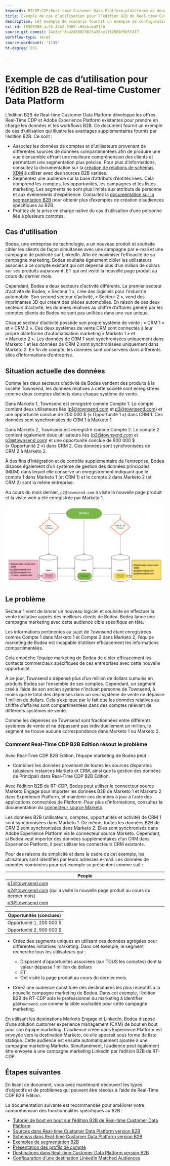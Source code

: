 ```yaml
---
keywords: RTCDP;CDP;Real-time Customer Data Platform;plateforme de données client en temps réel;cdp en temps réel;cdp;rtcdp
title: Exemple de cas d’utilisation pour l’édition B2B de Real-time Customer Data Platform
description: Cet exemple de scénario fournit un exemple de configuration de votre implémentation de l’édition B2B de Real-Time Customer Data Platform.
exl-id: 15505980-ac33-44b2-8989-c08cbabd212b
source-git-commit: 14e3eff3ea2469023823a35ee1112568f5b5f4f7
workflow-type: tm+mt
source-wordcount: '1135'
ht-degree: 85%

---
```


# Exemple de cas d’utilisation pour l’édition B2B de Real-time Customer Data Platform

L’édition B2B de Real-time Customer Data Platform développe les offres Real-Time CDP et Adobe Experience Platform existantes pour prendre en charge les données et les workflows B2B. Ce document fournit un exemple de cas d’utilisation qui illustre les avantages supplémentaires fournis par l’édition B2B. Ce sont :

- Associez les données de comptes et d’utilisateurs provenant de différentes sources de données compartimentées afin de produire une vue d’ensemble offrant une meilleure compréhension des clients et permettant une segmentation plus précise. Pour plus d’informations, consultez la documentation sur la [création de relations de schémas XDM](./schemas/b2b.md) à utiliser avec des sources B2B variées.
- Segmentez une audience sur la base d’attributs d’entités liées. Cela comprend les comptes, les opportunités, les campagnes et les listes marketing. Les segments ne sont plus limités aux attributs de personne et aux événements d’expérience. Consultez la [documentation sur la segmentation B2B](./segmentation/b2b.md) pour obtenir plus d’exemples de création d’audiences spécifiques au B2B.
- Profitez de la prise en charge native du cas d’utilisation d’une personne liée à plusieurs comptes.

## Cas d’utilisation

Bodea, une entreprise de technologie, a un nouveau produit et souhaite cibler les clients de façon simultanée avec une campagne par e-mail et une campagne de publicité sur LinkedIn. Afin de maximiser l’efficacité de sa campagne marketing, Bodea souhaite également cibler les utilisateurs associés à ce compte existant qui ont dépensé plus d’un million de dollars sur ses produits auparavant, ET qui ont visité la nouvelle page produit au cours du dernier mois.

Cependant, Bodea a deux secteurs d’activité différents. Le premier secteur d’activité de Bodea, « Secteur 1 », crée des logiciels pour l’industrie automobile. Son second secteur d’activité, « Secteur 2 », vend des imprimantes 3D qui créent des pièces automobiles. En raison de ces deux secteurs d’activité, les données relatives au chiffre d’affaires généré par les comptes clients de Bodea ne sont pas unifiées dans une vue unique.

Chaque secteur d’activité possède son propre système de vente : « CRM 1 » et « CRM 2 ». Ces deux systèmes de vente CRM sont connectés à leur propre plateforme d’automatisation marketing « Marketo 1 » et « Marketo 2 ». Les données de CRM 1 sont synchronisées uniquement dans Marketo 1 et les données de CRM 2 sont synchronisées uniquement dans Marketo 2. En fin de compte, les données sont conservées dans différents silos d’informations d’entreprise.

## Situation actuelle des données

Comme les deux secteurs d’activité de Bodea vendent des produits à la société Townsend, les données relatives à cette société sont enregistrées comme deux comptes distincts dans chaque système de vente.

Dans Marketo 1, Townsend est enregistré comme Compte 1. Le compte contient deux utilisateurs liés (p1@townsend.com et p2@townsend.com) et une opportunité conclue de 200 000 $ (« Opportunité 1 ») dans CRM 1. Ces données sont synchronisées de CRM 1 à Marketo 1.

Dans Marketo 2, Townsend est enregistré comme Compte 2. Le compte 2 contient également deux utilisateurs liés (p2@townsend.com et p3@townsend.com) et une opportunité conclue de 900 000 $ (« Opportunité 2 ») dans CRM 2. Ces données sont synchronisées de CRM 2 à Marketo 2.

À des fins d’intégration et de contrôle supplémentaire de l’entreprise, Bodea dispose également d’un système de gestion des données principales (MDM) dans lequel elle conserve un enregistrement indiquant que le compte 1 dans Marketo 1 (et CRM 1) et le compte 2 dans Marketo 2 (et CRM 2) sont la même entreprise.

Au cours du mois dernier, `p2@townsend.com` a visité la nouvelle page produit et la visite web a été enregistrée par Marketo 1.

![diagramme d’informations sur le compte](./assets/account-info.png)

## Le problème

Secteur 1 vient de lancer un nouveau logiciel et souhaite en effectuer la vente incitative auprès des meilleurs clients de Bodea. Bodea lance une campagne marketing avec cette audience cible spécifique en tête.

Les informations pertinentes au sujet de Townsend étant enregistrées comme Compte 1 dans Marketo 1 et Compte 2 dans Marketo 2, l’équipe marketing de Bodea est incapable d’utiliser efficacement les informations compartimentées.

Cela empêche l’équipe marketing de Bodea de cibler efficacement les contacts commerciaux spécifiques de ces entreprises avec cette nouvelle opportunité.

À ce jour, Townsend a dépensé plus d’un million de dollars cumulés en produits Bodea sur l’ensemble de ses comptes. Cependant, un segment créé à l’aide de son ancien système n’incluait personne de Townsend, à moins que le total des dépenses dans un seul système de vente ne dépasse 1 million de dollars. Cela s’explique par le fait que les données relatives au chiffre d’affaires sont compartimentées dans des comptes relevant de différents systèmes de vente.

Comme les dépenses de Townsend sont fractionnées entre différents systèmes de vente et ne dépassent pas individuellement un million, le segment ne trouve aucune correspondance dans Marketo 1 ou Marketo 2.

### Comment Real-Time CDP B2B Edition résout le problème

Avec Real-Time CDP B2B Edition, l’équipe marketing de Bodea peut :

- Combinez les données provenant de toutes les sources disparates (plusieurs instances Marketo et CRM, ainsi que la gestion des données de Principal) dans Real-Time CDP B2B Edition.

Avec l’édition B2B de RT-CDP, Bodea peut utiliser le connecteur source Marketo Engage pour importer les données B2B de Marketo 1 et Marketo 2 dans Experience Platform, et maintenir ces données à jour à l’aide des applications connectées de Platform. Pour plus d’informations, consultez la documentation du [connecteur source Marketo](../sources/connectors/adobe-applications/marketo/marketo.md).

Les données B2B (utilisateurs, comptes, opportunités et activité) de CRM 1 sont synchronisées dans Marketo 1. De même, toutes les données B2B de CRM 2 sont synchronisées dans Marketo 2. Elles sont synchronisés dans Adobe Experience Platform via le connecteur source Marketo. Cependant, si Bodea veut importer des données supplémentaires d’un CRM dans Experience Platform, il peut utiliser les connecteurs CRM existants.

Pour des raisons de simplicité et dans le cadre de cet exemple, les utilisateurs sont identifiés par leurs adresses e-mail. Les données de comptes combinées pour cet exemple se présentent comme suit :

| People |
|---|
| p1@townsend.com |
| p2@townsend.com (qui a visité la nouvelle page produit au cours du dernier mois) |
| p3@townsend.com |

| Opportunités (conclues) |
|---|
| Opportunité 1, 200 000 $ |
| Opportunité 2, 900 000 $ |

- Créez des segments uniques en utilisant ces données agrégées pour différentes initiatives marketing. Dans cet exemple, le segment recherche tous les utilisateurs qui :

   - Disposent d’opportunités associées (sur TOUS les comptes) dont la valeur dépasse 1 million de dollars
   - ET
   - Ont visité la page produit au cours du dernier mois.

- Créez une audience constituée des destinataires les plus réceptifs à la nouvelle campagne marketing de Bodea. Dans cet exemple, l’édition B2B de RT-CDP aide le professionnel du marketing à identifier `p2@townsend.com` comme la cible souhaitée pour cette campagne marketing.

En utilisant les destinations Marketo Engage et LinkedIn, Bodea dispose d’une solution customer experience management (CXM) de bout en bout pour son équipe marketing. L’audience créée dans Experience Platform est envoyée vers la destination Marketo, où elle apparaît sous forme de liste statique. Cette audience est ensuite automatiquement ajoutée à une campagne marketing Marketo. Simultanément, l’audience peut également être envoyée à une campagne marketing LinkedIn par l’édition B2B de RT-CDP.

## Étapes suivantes

En lisant ce document, vous avez maintenant découvert les types d’objectifs et de problèmes qui peuvent être résolus à l’aide de Real-Time CDP B2B Edition.

La documentation suivante est recommandée pour améliorer votre compréhension des fonctionnalités spécifiques au B2B :

- [Tutoriel de bout en bout sur l’édition B2B de Real-time Customer Data Platform](./b2b-tutorial.md)
- [Sources dans Real-time Customer Data Platform version B2B](./sources/b2b.md)
- [Schémas dans Real-time Customer Data Platform version B2B](./schemas/b2b.md)
- [Exemples de segmentation B2B](./segmentation/b2b.md)
- [Présentation des profils de compte](./accounts/account-profile-overview.md)
- [Destinations dans Real-time Customer Data Platform version B2B](./destinations/b2b.md)
- [Configuration d’une destination LinkedIn Matched Audiences](../destinations/catalog/social/linkedin.md)
